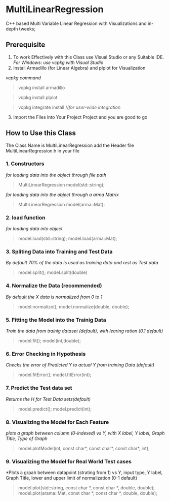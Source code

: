 # MultiLinearRegression
C++ based Multi Variable Linear Regression with Visualizations and in-depth tweeks;

## Prerequisite
1. To work Effectively with this Class use Visual Studio or any Suitable IDE.
*For Windows: use vcpkg with Visual Studio*
2. Install Armadillo (for Linear Algebra) and plplot for Visualization

*vcpkg command*

>vcpkg install armadillo

>vcpkg install plplot

>vcpkg integrate install  //*for user-wide integration*

3. Import the Files into Your Project Project and you are good to go

## How to Use this Class

The Class Name is MultiLinearRegression add the Header file MultiLinearRegression.h in your file

### 1. Constructors

*for loading data into the object through file path*

>MultiLinearRegression model(std::string);

*for loading data into the object through a arma Matrix*

>MultiLinearRegression model(arma::Mat<double>);
  
### 2. load function

*for loading data into object*
>model.load(std::string);
>model.load(arma::Mat<double>);
  
### 3. Spliting Data into Training and Test Data

*By default 70% of the data is used as training data and rest as Test data*
>model.split();
>model.split(double)

### 4. Normalize the Data (recommended)

*By delault the X data is normalized from 0 to 1*
>model.normalize();
>model.normalize(double, double);

### 5. Fitting the Model into the Trainig Data

*Train the data from trainig dataset (default), with learing ration (0.1 default)*
>model.fit();
>model(int,double);

### 6. Error Checking in Hypothesis

*Checks the error of Predicted Y to actual Y from training Data (default)*
>model.fitError();
>model.fitError(int);

### 7. Predict the Test data set

*Returns the H for Test Data sets(default)*
>model.predict();
>model.predict(int);

### 8. Visualizing the Model for Each Feature

*plots a graph between column (0-indexed) vs Y, with X label, Y label, Graph Title, Type of Graph*
>model.plotModel(int, const char\*, const char\*, const char\*, int);

### 9. Visualizing the Model for Real World Test cases

*Plots a grpah between datapoint (strating from 1) vs Y, input type, Y label, Graph Title, lower and upper limit of normalization (0-1 default)
>model.plot(std::string, const char \*, const char \*, double, double);
>model.plot(arama::Mat<double>, const char \*, const char \*, double, double);
